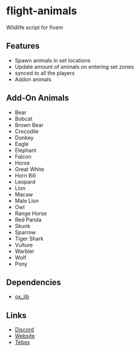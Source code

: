 # flight-animals

Wildlife script for fivem

## Features

- Spawn animals in set locations
- Update amount of animals on entering set zones
- synced to all the players
- Addon animals

## Add-On Animals

- Bear
- Bobcat
- Brown Bear
- Crocodile
- Donkey
- Eagle
- Elephant
- Falcon
- Horse
- Great White
- Horn Bill
- Leopard
- Lion
- Macaw
- Male Lion
- Owl
- Range Horse
- Red Panda
- Skunk
- Sparrow
- Tiger Shark
- Vulture
- Warbler
- Wolf
- Pony

## Dependencies

- [ox_lib](https://github.com/overextended/ox_lib)

## Links

- [Discord](https://discord.gg/flightdev)
- [Website](https://flightdev.co)
- [Tebex](https://fivem.flightdev.co)
